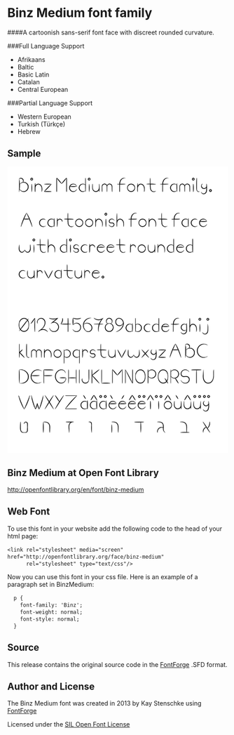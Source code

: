 Binz Medium font family
=======================

####A cartoonish sans-serif font face with discreet rounded curvature.

###Full Language Support

- Afrikaans
- Baltic
- Basic Latin
- Catalan
- Central European

###Partial Language Support

- Western European
- Turkish (Türkçe)
- Hebrew

Sample
------
![Binz Medium](https://github.com/kstenschke/font-binz-medium/blob/master/binz-sample-text.jpg?raw=true)


Binz Medium at Open Font Library
--------------------------------
http://openfontlibrary.org/en/font/binz-medium


Web Font
--------
To use this font in your website add the following code to the head of your html page:

    <link rel="stylesheet" media="screen" href="http://openfontlibrary.org/face/binz-medium" 
          rel="stylesheet" type="text/css"/>

Now you can use this font in your css file. Here is an example of a paragraph set in BinzMedium:

      p { 
        font-family: 'Binz'; 
        font-weight: normal; 
        font-style: normal; 
      }


Source
------
This release contains the original source code in the [FontForge](http://fontforge.org/ "FontForge") .SFD format.


Author and License
------------------
The Binz Medium font was created in 2013 by Kay Stenschke using [FontForge](http://fontforge.github.io/)

Licensed under the [SIL Open Font License](http://scripts.sil.org/cms/scripts/page.php?site_id=nrsi&id=OFL)

